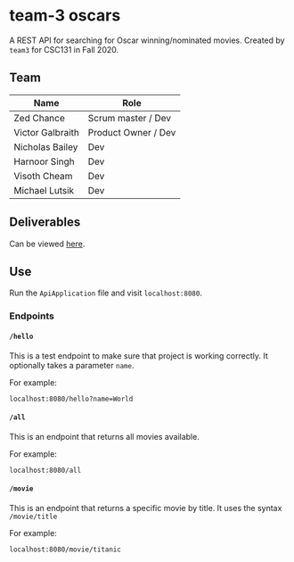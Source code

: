 # team-3 oscars

A REST API for searching for Oscar winning/nominated movies. Created by `team3` for CSC131 in Fall 2020.

## Team

Name | Role
--- | ---
Zed Chance | Scrum master / Dev
Victor Galbraith | Product Owner / Dev
Nicholas Bailey | Dev
Harnoor Singh | Dev
Visoth Cheam | Dev
Michael Lutsik | Dev

## Deliverables

Can be viewed [here](DELIVERABLES.md).

## Use

Run the `ApiApplication` file and visit `localhost:8080`.

### Endpoints

#### `/hello`

This is a test endpoint to make sure that project is working correctly.
It optionally takes a parameter `name`.

For example:

```
localhost:8080/hello?name=World
```

#### `/all`

This is an endpoint that returns all movies available.

For example:

```
localhost:8080/all
```

#### `/movie`

This is an endpoint that returns a specific movie by title.
It uses the syntax `/movie/title`

For example:

```
localhost:8080/movie/titanic
```

